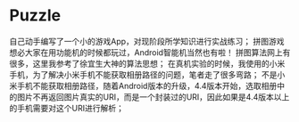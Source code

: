 # Puzzle
自己动手编写了一个小的游戏App，对现阶段所学知识进行实战练习；
拼图游戏想必大家在用功能机的时候都玩过，Android智能机当然也有啦！
拼图算法网上有很多，这里我参考了徐宜生大神的算法思想；
在真机实验的时候，我使用的小米手机，为了解决小米手机不能获取相册路径的问题，笔者走了很多弯路；
不是小米手机不能获取相册路径，随着Android版本的升级，4.4版本开始，选取相册中的图片不再返回图片真实的URI，而是一个封装过的URI，因此如果是4.4版本以上的手机需要对这个URI进行解析；
